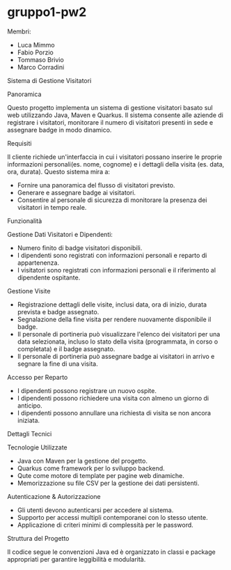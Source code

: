 # gruppo1-pw2

Membri:
- Luca Mimmo
- Fabio Porzio
- Tommaso Brivio
- Marco Corradini

Sistema di Gestione Visitatori

Panoramica

Questo progetto implementa un sistema di gestione visitatori basato sul web utilizzando Java, Maven e Quarkus. 
Il sistema consente alle aziende di registrare i visitatori, monitorare il numero di visitatori presenti in sede e 
assegnare badge in modo dinamico.

Requisiti

Il cliente richiede un'interfaccia in cui i visitatori possano inserire le proprie informazioni personali(es. nome, 
cognome) e i dettagli della visita (es. data, ora, durata). 
Questo sistema mira a:
- Fornire una panoramica del flusso di visitatori previsto.
- Generare e assegnare badge ai visitatori.
- Consentire al personale di sicurezza di monitorare la presenza dei visitatori in tempo reale.

Funzionalità

Gestione Dati Visitatori e Dipendenti:
- Numero finito di badge visitatori disponibili.
- I dipendenti sono registrati con informazioni personali e reparto di appartenenza.
- I visitatori sono registrati con informazioni personali e il riferimento al dipendente ospitante.

Gestione Visite
- Registrazione dettagli delle visite, inclusi data, ora di inizio, durata prevista e badge assegnato.
- Segnalazione della fine visita per rendere nuovamente disponibile il badge.
- Il personale di portineria può visualizzare l'elenco dei visitatori per una data selezionata, incluso lo stato della 
  visita (programmata, in corso o completata) e il badge assegnato.
- Il personale di portineria può assegnare badge ai visitatori in arrivo e segnare la fine di una visita.

Accesso per Reparto
- I dipendenti possono registrare un nuovo ospite.
- I dipendenti possono richiedere una visita con almeno un giorno di anticipo.
- I dipendenti possono annullare una richiesta di visita se non ancora iniziata.

Dettagli Tecnici

Tecnologie Utilizzate
- Java con Maven per la gestione del progetto.
- Quarkus come framework per lo sviluppo backend.
- Qute come motore di template per pagine web dinamiche.
- Memorizzazione su file CSV per la gestione dei dati persistenti.

Autenticazione & Autorizzazione

- Gli utenti devono autenticarsi per accedere al sistema.
- Supporto per accessi multipli contemporanei con lo stesso utente.
- Applicazione di criteri minimi di complessità per le password.

Struttura del Progetto

Il codice segue le convenzioni Java ed è organizzato in classi e package appropriati per garantire leggibilità e 
modularità.